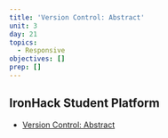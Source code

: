 ```yaml
---
title: 'Version Control: Abstract'
unit: 3
day: 21
topics:
  - Responsive
objectives: []
prep: []
---
```

## IronHack Student Platform
- [Version Control: Abstract](http://learn.ironhack.com/#/learning_unit/7879)
